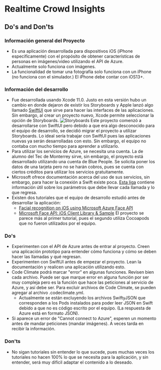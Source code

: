 # Realtime Crowd Insights

## Do's and Don'ts
### Información general del Proyecto
* Es una aplicación desarrollada para dispositivos iOS (iPhone especificamente) con el propósito de obtener características de personas en imágenes/video utilizando el API de Azure.
* Actualmente solo funciona con imágenes.
* La funcionalidad de tomar una fotografía solo funciona con un iPhone (no funciona con el simulador.) El iPhone debe contar con iOS13+.

### Información del desarrollo
* Fue desarrollada usando Xcode 11.0. Justo en esta versión hubo un cambio en donde dejaron de existir los Storyboards y Apple lanzó algo llamado [SwiftUI](https://developer.apple.com/xcode/swiftui/) que sirve para hacer las interfaces de las aplicaciones. Sin embargo, al crear un proyecto nuevo, Xcode permite seleccionar la opción de Storyboards.
![Storyboards](https://i.ibb.co/1bwV0ST/Screen-Shot-2019-12-02-at-11-46-41-PM.png)
Este proyecto comenzó a desarrollarse con SwiftUI pero debido a que era algo desconocido para el equipo de desarrollo, se decidió migrar el proyecto a utilizar Storyboards. Lo ideal sería trabajar con SwiftUI pues las aplicaciones nuevas ya serán desarrolladas con esto. Sin embargo, el equipo no contaba con mucho tiempo para aprender a utilizarlo.
* Para utilizar los servicios de Azure, se necesita una cuenta. La de alumno del Tec de Monterrey sirve, sin embargo, el proyecto está desarrollado utilizando una cuenta de Blue People. Se solicita poner los datos de una tarjeta pero no se harán cobros, pues se cuenta con ciertos créditos para utilizar los servicios gratuitamente.
* Microsoft ofrece documentación acerca del uso de sus servicios, sin embargo, para hacer la conexión a Swift existe poca. [Esta liga](https://westus.dev.cognitive.microsoft.com/docs/services/563879b61984550e40cbbe8d/operations/563879b61984550f30395236) contiene información útil sobre los parámetros que debe llevar cada llamada y lo que regresa.
* Existen dos tutoriales que el equipo de desarrollo estudió antes de desarrollar la aplicación:
	* [Facial recognition on iOS using Microsoft Azure Face API](https://medium.com/@alejandrocotilla/facial-recognition-on-ios-using-microsoft-azure-face-api-9a38eac5d0f2)
	* [Microsoft Face API: iOS Client Library & Sample](https://github.com/microsoft/Cognitive-Face-iOS)
El proyecto se parece más al primer tutorial, pues el segundo utiliza Cocoapods que no fueron utilizados por el equipo.

### Do's
* Experimenten con el API de Azure antes de entrar al proyecto. Creen una aplicación prototipo para entender cómo funciona y cómo se deben hacer las llamadas y qué regresan.
* Experimenten con SwiftUI antes de empezar el proyecto. Lean la documentación y realicen una aplicación utilizando esto.
* Code Climate podrá marcar "error" en algunas funciones. Revisen bien cada archivo. Puede ser que marque error en alguna función por ser muy compleja pero es la función que hace las peticiones al servicio de Azure, y así debe ser. Para excluir archivos de Code Climate, se pueden agregar al archivo .codeclimate.yml.
	* Actualmente se están excluyendo los archivos SwiftyJSON que corresponden a los Pods instalados para poder leer JSON en Swift debido a que no es código escrito por el equipo. (La respuesta de Azure está en formato JSON).
* Si aparece un error de "Cannot connect to Azure", esperen un momento antes de mandar peticiones (mandar imágenes). A veces tarda en recibir la información.

### Don'ts
* No sigan tutoriales sin entender lo que sucede, pues muchas veces los tutoriales no hacen 100% lo que se necesita para la aplicación, y sin entender, será muy difícil adaptar el contenido a lo deseado.